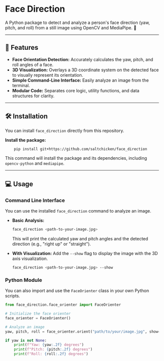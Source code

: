 # Face Direction

A Python package to detect and analyze a person's face direction (yaw, pitch, and roll) from a still image using OpenCV and MediaPipe. 🧐

---

## 🚀 Features

* **Face Orientation Detection:** Accurately calculates the yaw, pitch, and roll angles of a face.
* **3D Visualization:** Overlays a 3D coordinate system on the detected face to visually represent its orientation.
* **Simple Command-Line Interface:** Easily analyze an image from the terminal.
* **Modular Code:** Separates core logic, utility functions, and data structures for clarity.

---

## 🛠️ Installation

You can install `face_direction` directly from this repository.

**Install the package:**
    
```sh
    pip install git+https://github.com/saltchicken/face_direction
```
    
This command will install the package and its dependencies, including `opencv-python` and `mediapipe`.

---

## 💻 Usage

### Command Line Interface

You can use the installed `face_direction` command to analyze an image.

* **Basic Analysis:**
    ```sh
    face_direction <path-to-your-image.jpg>
    ```
    This will print the calculated yaw and pitch angles and the detected direction (e.g., "right up" or "straight").

* **With Visualization:**
    Add the `--show` flag to display the image with the 3D axis visualization.
    ```sh
    face_direction <path-to-your-image.jpg> --show
    ```

### Python Module

You can also import and use the `FaceOrienter` class in your own Python scripts.

```python
from face_direction.face_orienter import FaceOrienter

# Initialize the face orienter
face_orienter = FaceOrienter()

# Analyze an image
yaw, pitch, roll = face_orienter.orient("path/to/your/image.jpg", show=True)

if yaw is not None:
    print(f"Yaw: {yaw:.2f} degrees")
    print(f"Pitch: {pitch:.2f} degrees")
    print(f"Roll: {roll:.2f} degrees")
